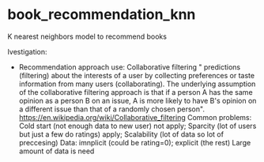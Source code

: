 # book_recommendation_knn
K nearest neighbors model to recommend books


Ivestigation:

- Recommendation approach use: Collaborative filtering 
    "  predictions (filtering) about the interests of a user by collecting preferences or taste information from many users (collaborating). The underlying assumption of the collaborative filtering approach is that if a person A has the same opinion as a person B on an issue, A is more likely to have B's opinion on a different issue than that of a randomly chosen person". https://en.wikipedia.org/wiki/Collaborative_filtering 
    Common problems: Cold start (not enough data to new user) not apply; Sparcity (lot of users but just a few do ratings) apply; Scalability (lot of data so lot of preccesing)
    Data: imnplicit (could be rating=0); explicit (the rest)
    Large amount of data is need
